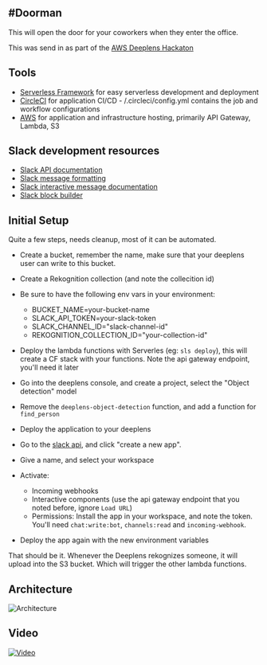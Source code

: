 #Doorman
-------
This will open the door for your coworkers when they enter the office.

This was send in as part of the [AWS Deeplens Hackaton](https://devpost.com/software/doorman-a1oh0e)

## Tools
- [Serverless Framework](https://serverless.com/framework/docs/) for easy serverless development and deployment
- [CircleCI](https://circleci.com/) for application CI/CD - /.circleci/config.yml contains the job and workflow configurations
- [AWS](https://console.aws.amazon.com) for application and infrastructure hosting, primarily API Gateway, Lambda, S3

## Slack development resources

- [Slack API documentation](https://api.slack.com/methods)
- [Slack message formatting](https://api.slack.com/docs/message-formatting)
- [Slack interactive message documentation](https://api.slack.com/interactive-messages)
- [Slack block builder](https://api.slack.com/tools/block-kit-builder)

Initial Setup
-----
Quite a few steps, needs cleanup, most of it can be automated.

- Create a bucket, remember the name, make sure that your deeplens user can write to this bucket.
- Create a Rekognition collection (and note the collecition id)
- Be sure to have the following env vars in your environment:
  - BUCKET_NAME=your-bucket-name
  - SLACK_API_TOKEN=your-slack-token
  - SLACK_CHANNEL_ID="slack-channel-id"
  - REKOGNITION_COLLECTION_ID="your-collection-id"

- Deploy the lambda functions with Serverles (eg: `sls deploy`), this will create a CF stack with your functions. Note the api gateway endpoint, you'll need it later

- Go into the deeplens console, and create a project, select the "Object detection" model
- Remove the `deeplens-object-detection` function, and add a function for `find_person`
- Deploy the application to your deeplens

- Go to the [slack api](https://api.slack.com/apps), and click "create a new app".
- Give a name, and select your workspace
- Activate:
  - Incoming webhooks
  - Interactive components (use the api gateway endpoint that you noted before, ignore `Load URL`)
  - Permissions: Install the app in your workspace, and note the token. You'll need `chat:write:bot`, `channels:read` and `incoming-webhook`.
- Deploy the app again with the new environment variables

That should be it. Whenever the Deeplens rekognizes someone, it will upload into the S3 bucket. Which will trigger the other lambda functions.

Architecture
------------
![Architecture](https://challengepost-s3-challengepost.netdna-ssl.com/photos/production/software_photos/000/602/534/datas/gallery.jpg)

Video
-----
[![Video](https://img.youtube.com/vi/UXVD22jDbu8/0.jpg)](https://www.youtube.com/watch?v=UXVD22jDbu8)
